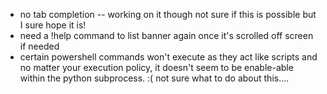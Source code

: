 - no tab completion -- working on it though not sure if this is possible but I sure hope it is!
- need a !help command to list banner again once it's scrolled off screen if needed
- certain powershell commands won't execute as they act like scripts and no matter your execution policy, it doesn't seem to be enable-able within the python subprocess. :( not sure what to do about this....